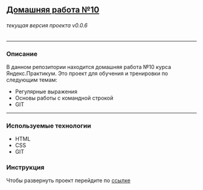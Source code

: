 ## [Домашняя работа №10](https://aimoiseyev.github.io/amoiseyev-homework10/ "регулярные выражения, GIT")

###### текущая версия проекта v0.0.6
***
### Описание
  В данном репозитории находится домашняя работа №10 курса Яндекс.Практикум. Это проект для обучения и тренировки по следующим темам:

+ Регулярные выражения
+ Основы работы с командной строкой
+ GIT
***

### Используемые технологии
+ HTML
+ CSS
+ GIT

### Инструкция
Чтобы развернуть проект перейдите по [ссылке](https://aimoiseyev.github.io/amoiseyev-homework10/ "регулярные выражения, GIT")
